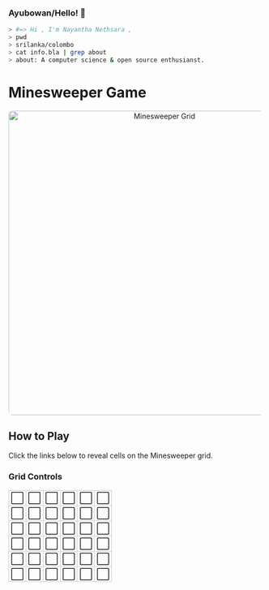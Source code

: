 ### Ayubowan/Hello! 👋

```bash
> #=> Hi , I'm Nayantha Nethsara ,
> pwd
> srilanka/colombo
> cat info.bla | grep about
> about: A computer science & open source enthusianst.
```

# Minesweeper Game

<p align="center">
  <img 
    src="https://minesweeper-git-backend.vercel.app/api/grid?ts=3641204" 
    width="600" height="600" 
    style="border-radius: 8px;" 
    alt="Minesweeper Grid" />
</p>

## How to Play

Click the links below to reveal cells on the Minesweeper grid.

### Grid Controls

<table align="center" style="border-collapse: collapse;">
  <tr>
    <td style="padding: 4px; border: 1px solid #ccc; text-align: center; width: 24px; height: 24px;"><a href="https://minesweeper-git-backend.vercel.app/api/reveal?x=0&y=0" target="_blank" rel="noopener noreferrer" style="text-decoration: none; font-size: 18px;">⬜</a></td>
    <td style="padding: 4px; border: 1px solid #ccc; text-align: center; width: 24px; height: 24px;"><a href="https://minesweeper-git-backend.vercel.app/api/reveal?x=1&y=0" target="_blank" rel="noopener noreferrer" style="text-decoration: none; font-size: 18px;">⬜</a></td>
    <td style="padding: 4px; border: 1px solid #ccc; text-align: center; width: 24px; height: 24px;"><a href="https://minesweeper-git-backend.vercel.app/api/reveal?x=2&y=0" target="_blank" rel="noopener noreferrer" style="text-decoration: none; font-size: 18px;">⬜</a></td>
    <td style="padding: 4px; border: 1px solid #ccc; text-align: center; width: 24px; height: 24px;"><a href="https://minesweeper-git-backend.vercel.app/api/reveal?x=3&y=0" target="_blank" rel="noopener noreferrer" style="text-decoration: none; font-size: 18px;">⬜</a></td>
    <td style="padding: 4px; border: 1px solid #ccc; text-align: center; width: 24px; height: 24px;"><a href="https://minesweeper-git-backend.vercel.app/api/reveal?x=4&y=0" target="_blank" rel="noopener noreferrer" style="text-decoration: none; font-size: 18px;">⬜</a></td>
    <td style="padding: 4px; border: 1px solid #ccc; text-align: center; width: 24px; height: 24px;"><a href="https://minesweeper-git-backend.vercel.app/api/reveal?x=5&y=0" target="_blank" rel="noopener noreferrer" style="text-decoration: none; font-size: 18px;">⬜</a></td>

  </tr>
  <tr>
    <td style="padding: 4px; border: 1px solid #ccc; text-align: center; width: 24px; height: 24px;"><a href="https://minesweeper-git-backend.vercel.app/api/reveal?x=0&y=1" target="_blank" rel="noopener noreferrer" style="text-decoration: none; font-size: 18px;">⬜</a></td>
    <td style="padding: 4px; border: 1px solid #ccc; text-align: center; width: 24px; height: 24px;"><a href="https://minesweeper-git-backend.vercel.app/api/reveal?x=1&y=1" target="_blank" rel="noopener noreferrer" style="text-decoration: none; font-size: 18px;">⬜</a></td>
    <td style="padding: 4px; border: 1px solid #ccc; text-align: center; width: 24px; height: 24px;"><a href="https://minesweeper-git-backend.vercel.app/api/reveal?x=2&y=1" target="_blank" rel="noopener noreferrer" style="text-decoration: none; font-size: 18px;">⬜</a></td>
    <td style="padding: 4px; border: 1px solid #ccc; text-align: center; width: 24px; height: 24px;"><a href="https://minesweeper-git-backend.vercel.app/api/reveal?x=3&y=1" target="_blank" rel="noopener noreferrer" style="text-decoration: none; font-size: 18px;">⬜</a></td>
    <td style="padding: 4px; border: 1px solid #ccc; text-align: center; width: 24px; height: 24px;"><a href="https://minesweeper-git-backend.vercel.app/api/reveal?x=4&y=1" target="_blank" rel="noopener noreferrer" style="text-decoration: none; font-size: 18px;">⬜</a></td>
    <td style="padding: 4px; border: 1px solid #ccc; text-align: center; width: 24px; height: 24px;"><a href="https://minesweeper-git-backend.vercel.app/api/reveal?x=5&y=1" target="_blank" rel="noopener noreferrer" style="text-decoration: none; font-size: 18px;">⬜</a></td>

  </tr>
  <tr>
    <td style="padding: 4px; border: 1px solid #ccc; text-align: center; width: 24px; height: 24px;"><a href="https://minesweeper-git-backend.vercel.app/api/reveal?x=0&y=2" target="_blank" rel="noopener noreferrer" style="text-decoration: none; font-size: 18px;">⬜</a></td>
    <td style="padding: 4px; border: 1px solid #ccc; text-align: center; width: 24px; height: 24px;"><a href="https://minesweeper-git-backend.vercel.app/api/reveal?x=1&y=2" target="_blank" rel="noopener noreferrer" style="text-decoration: none; font-size: 18px;">⬜</a></td>
    <td style="padding: 4px; border: 1px solid #ccc; text-align: center; width: 24px; height: 24px;"><a href="https://minesweeper-git-backend.vercel.app/api/reveal?x=2&y=2" target="_blank" rel="noopener noreferrer" style="text-decoration: none; font-size: 18px;">⬜</a></td>
    <td style="padding: 4px; border: 1px solid #ccc; text-align: center; width: 24px; height: 24px;"><a href="https://minesweeper-git-backend.vercel.app/api/reveal?x=3&y=2" target="_blank" rel="noopener noreferrer" style="text-decoration: none; font-size: 18px;">⬜</a></td>
    <td style="padding: 4px; border: 1px solid #ccc; text-align: center; width: 24px; height: 24px;"><a href="https://minesweeper-git-backend.vercel.app/api/reveal?x=4&y=2" target="_blank" rel="noopener noreferrer" style="text-decoration: none; font-size: 18px;">⬜</a></td>
    <td style="padding: 4px; border: 1px solid #ccc; text-align: center; width: 24px; height: 24px;"><a href="https://minesweeper-git-backend.vercel.app/api/reveal?x=5&y=2" target="_blank" rel="noopener noreferrer" style="text-decoration: none; font-size: 18px;">⬜</a></td>
    
  </tr>
  <tr>
    <td style="padding: 4px; border: 1px solid #ccc; text-align: center; width: 24px; height: 24px;"><a href="https://minesweeper-git-backend.vercel.app/api/reveal?x=0&y=3" target="_blank" rel="noopener noreferrer" style="text-decoration: none; font-size: 18px;">⬜</a></td>
    <td style="padding: 4px; border: 1px solid #ccc; text-align: center; width: 24px; height: 24px;"><a href="https://minesweeper-git-backend.vercel.app/api/reveal?x=1&y=3" target="_blank" rel="noopener noreferrer" style="text-decoration: none; font-size: 18px;">⬜</a></td>
    <td style="padding: 4px; border: 1px solid #ccc; text-align: center; width: 24px; height: 24px;"><a href="https://minesweeper-git-backend.vercel.app/api/reveal?x=2&y=3" target="_blank" rel="noopener noreferrer" style="text-decoration: none; font-size: 18px;">⬜</a></td>
    <td style="padding: 4px; border: 1px solid #ccc; text-align: center; width: 24px; height: 24px;"><a href="https://minesweeper-git-backend.vercel.app/api/reveal?x=3&y=3" target="_blank" rel="noopener noreferrer" style="text-decoration: none; font-size: 18px;">⬜</a></td>
    <td style="padding: 4px; border: 1px solid #ccc; text-align: center; width: 24px; height: 24px;"><a href="https://minesweeper-git-backend.vercel.app/api/reveal?x=4&y=3" target="_blank" rel="noopener noreferrer" style="text-decoration: none; font-size: 18px;">⬜</a></td>
    <td style="padding: 4px; border: 1px solid #ccc; text-align: center; width: 24px; height: 24px;"><a href="https://minesweeper-git-backend.vercel.app/api/reveal?x=5&y=3" target="_blank" rel="noopener noreferrer" style="text-decoration: none; font-size: 18px;">⬜</a></td>
  
  </tr>
  <tr>
    <td style="padding: 4px; border: 1px solid #ccc; text-align: center; width: 24px; height: 24px;"><a href="https://minesweeper-git-backend.vercel.app/api/reveal?x=0&y=4" target="_blank" rel="noopener noreferrer" style="text-decoration: none; font-size: 18px;">⬜</a></td>
    <td style="padding: 4px; border: 1px solid #ccc; text-align: center; width: 24px; height: 24px;"><a href="https://minesweeper-git-backend.vercel.app/api/reveal?x=1&y=4" target="_blank" rel="noopener noreferrer" style="text-decoration: none; font-size: 18px;">⬜</a></td>
    <td style="padding: 4px; border: 1px solid #ccc; text-align: center; width: 24px; height: 24px;"><a href="https://minesweeper-git-backend.vercel.app/api/reveal?x=2&y=4" target="_blank" rel="noopener noreferrer" style="text-decoration: none; font-size: 18px;">⬜</a></td>
    <td style="padding: 4px; border: 1px solid #ccc; text-align: center; width: 24px; height: 24px;"><a href="https://minesweeper-git-backend.vercel.app/api/reveal?x=3&y=4" target="_blank" rel="noopener noreferrer" style="text-decoration: none; font-size: 18px;">⬜</a></td>
    <td style="padding: 4px; border: 1px solid #ccc; text-align: center; width: 24px; height: 24px;"><a href="https://minesweeper-git-backend.vercel.app/api/reveal?x=4&y=4" target="_blank" rel="noopener noreferrer" style="text-decoration: none; font-size: 18px;">⬜</a></td>
    <td style="padding: 4px; border: 1px solid #ccc; text-align: center; width: 24px; height: 24px;"><a href="https://minesweeper-git-backend.vercel.app/api/reveal?x=5&y=4" target="_blank" rel="noopener noreferrer" style="text-decoration: none; font-size: 18px;">⬜</a></td>

  </tr>
  <tr>
    <td style="padding: 4px; border: 1px solid #ccc; text-align: center; width: 24px; height: 24px;"><a href="https://minesweeper-git-backend.vercel.app/api/reveal?x=0&y=5" target="_blank" rel="noopener noreferrer" style="text-decoration: none; font-size: 18px;">⬜</a></td>
    <td style="padding: 4px; border: 1px solid #ccc; text-align: center; width: 24px; height: 24px;"><a href="https://minesweeper-git-backend.vercel.app/api/reveal?x=1&y=5" target="_blank" rel="noopener noreferrer" style="text-decoration: none; font-size: 18px;">⬜</a></td>
    <td style="padding: 4px; border: 1px solid #ccc; text-align: center; width: 24px; height: 24px;"><a href="https://minesweeper-git-backend.vercel.app/api/reveal?x=2&y=5" target="_blank" rel="noopener noreferrer" style="text-decoration: none; font-size: 18px;">⬜</a></td>
    <td style="padding: 4px; border: 1px solid #ccc; text-align: center; width: 24px; height: 24px;"><a href="https://minesweeper-git-backend.vercel.app/api/reveal?x=3&y=5" target="_blank" rel="noopener noreferrer" style="text-decoration: none; font-size: 18px;">⬜</a></td>
    <td style="padding: 4px; border: 1px solid #ccc; text-align: center; width: 24px; height: 24px;"><a href="https://minesweeper-git-backend.vercel.app/api/reveal?x=4&y=5" target="_blank" rel="noopener noreferrer" style="text-decoration: none; font-size: 18px;">⬜</a></td>
    <td style="padding: 4px; border: 1px solid #ccc; text-align: center; width: 24px; height: 24px;"><a href="https://minesweeper-git-backend.vercel.app/api/reveal?x=5&y=5" target="_blank" rel="noopener noreferrer" style="text-decoration: none; font-size: 18px;">⬜</a></td>
  </tr>
</table>


